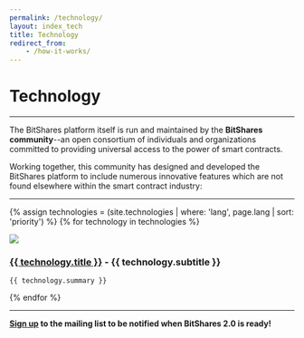```yaml
---
permalink: /technology/
layout: index_tech
title: Technology
redirect_from:
    - /how-it-works/
---
```


# Technology

--------

The BitShares platform itself is run and maintained by the **BitShares community**--an open consortium of individuals
and organizations committed to providing universal access to the power of smart contracts.

Working together, this community has designed and developed the BitShares platform to include numerous innovative
features which are not found elsewhere within the smart contract industry:

--------

{% assign technologies = (site.technologies | where: 'lang', page.lang | sort: 'priority') %}
{% for technology in technologies  %}
<div class="row tech-toc">


  <div class="col-md-2 center tech-toc-img">
    <img class="tech-toc hidden-xs" src="{{ BASE_PATH }}/{{ technology.image }}" />
  </div>
  <div class="col-md-10 ">
   <h3 class="tech-title"><a href="{{ technology.url }}">{{ technology.title }}</a> - {{ technology.subtitle }}</h3>
  
    {{ technology.summary }}
  </div>
 
</div>
{% endfor %}

---

**<a href="/">Sign up</a> to the mailing list to be notified when BitShares 2.0 is ready!**
